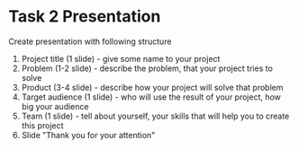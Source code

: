 Task 2 Presentation
======

Create presentation with following structure

1) Project title (1 slide) - give some name to your project
2) Problem (1-2 slide) - describe the problem, that your project tries to solve
3) Product (3-4 slide) - describe how your project will solve that problem
4) Target audience (1 slide) - who will use the result of your project, how big your audience
5) Team (1 slide) - tell about yourself, your skills that will help you to create this project
6) Slide "Thank you for your attention"

